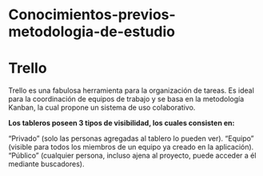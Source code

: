# Conocimientos-previos-metodologia-de-estudio
 # Trello 
 
 Trello es una fabulosa herramienta para la organización de tareas.
 Es ideal para la coordinación de equipos de trabajo y se basa en la metodología Kanban, la cual propone un sistema de uso colaborativo.

 **Los tableros poseen 3 tipos de visibilidad, los cuales consisten en:**

“Privado” (solo las personas agregadas al tablero lo pueden ver).
“Equipo” (visible para todos los miembros de un equipo ya creado en la aplicación).
“Público” (cualquier persona, incluso ajena al proyecto, puede acceder a él mediante buscadores).